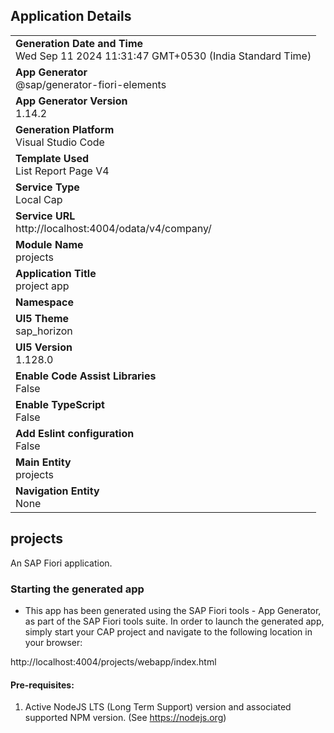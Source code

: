## Application Details
|               |
| ------------- |
|**Generation Date and Time**<br>Wed Sep 11 2024 11:31:47 GMT+0530 (India Standard Time)|
|**App Generator**<br>@sap/generator-fiori-elements|
|**App Generator Version**<br>1.14.2|
|**Generation Platform**<br>Visual Studio Code|
|**Template Used**<br>List Report Page V4|
|**Service Type**<br>Local Cap|
|**Service URL**<br>http://localhost:4004/odata/v4/company/|
|**Module Name**<br>projects|
|**Application Title**<br>project app|
|**Namespace**<br>|
|**UI5 Theme**<br>sap_horizon|
|**UI5 Version**<br>1.128.0|
|**Enable Code Assist Libraries**<br>False|
|**Enable TypeScript**<br>False|
|**Add Eslint configuration**<br>False|
|**Main Entity**<br>projects|
|**Navigation Entity**<br>None|

## projects

An SAP Fiori application.

### Starting the generated app

-   This app has been generated using the SAP Fiori tools - App Generator, as part of the SAP Fiori tools suite.  In order to launch the generated app, simply start your CAP project and navigate to the following location in your browser:

http://localhost:4004/projects/webapp/index.html

#### Pre-requisites:

1. Active NodeJS LTS (Long Term Support) version and associated supported NPM version.  (See https://nodejs.org)



